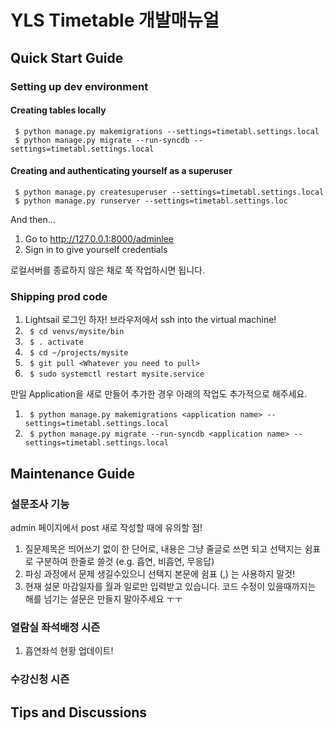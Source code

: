 # YLS Timetable 개발매뉴얼

## Quick Start Guide

### Setting up dev environment


#### Creating tables locally
```
 $ python manage.py makemigrations --settings=timetabl.settings.local
 $ python manage.py migrate --run-syncdb --settings=timetabl.settings.local
```

#### Creating and authenticating yourself as a superuser
```
 $ python manage.py createsuperuser --settings=timetabl.settings.local
 $ python manage.py runserver --settings=timetabl.settings.loc
```

And then...

1. Go to http://127.0.0.1:8000/adminlee 
1. Sign in to give yourself credentials

로컬서버를 종료하지 않은 채로 쭉 작업하시면 됩니다. 

### Shipping prod code
1. Lightsail 로그인 하자! 브라우저에서 ssh into the virtual machine!
1. ``` $ cd venvs/mysite/bin```
1. ``` $ . activate```
1. ``` $ cd ~/projects/mysite```
1. ``` $ git pull <Whatever you need to pull>```
1. ``` $ sudo systemctl restart mysite.service```

만일 Application을 새로 만들어 추가한 경우 아래의 작업도 추가적으로 해주세요. 
1. ``` $ python manage.py makemigrations <application name> --settings=timetabl.settings.local```
1. ``` $ python manage.py migrate --run-syncdb <application name> --settings=timetabl.settings.local```

## Maintenance Guide  

### 설문조사 기능

admin 페이지에서 post 새로 작성할 때에 유의할 점! 
1. 질문제목은 띄어쓰기 없이 한 단어로, 내용은 그냥 줄글로 쓰면 되고 선택지는 쉼표로 구분하여 한줄로 쓸것 (e.g. 흡연, 비흡연, 무응답)
1. 파싱 과정에서 문제 생길수있으니 선택지 본문에 쉼표 (,) 는 사용하지 말것! 
1. 현재 설문 마감일자를 월과 일로만 입력받고 있습니다. 코드 수정이 있을때까지는 해를 넘기는 설문은 만들지 말아주세요 ㅜㅜ

### 열람실 좌석배정 시즌
1. 흡연좌석 현황 업데이트!

### 수강신청 시즌

## Tips and Discussions
